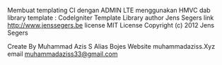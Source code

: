 Membuat templating CI dengan ADMIN LTE menggunakan HMVC dab library  template :
CodeIgniter Template Library
author Jens Segers
link http://www.jenssegers.be
license MIT License Copyright (c) 2012 Jens Segers

Create By Muhammad Azis S Alias Bojes
Website muhammadaziss.Xyz
email muhammadaziss33@gmail.com
